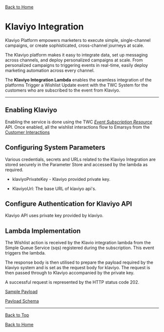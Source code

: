 [Back to Home](index.md#welcome-to-the-wishlist)

# **Klaviyo Integration**

Klaviyo Platform empowers marketers to execute simple, single-channel campaigns, or create sophisticated, cross-channel journeys at scale.

 The Klaviyo platform makes it easy to integrate data, set up messaging across channels, and deploy personalized campaigns at scale. From personalized campaigns to triggering events in real-time, easily deploy marketing automation across every channel.

 The **Klaviyo Integration Lambda** enables the seamless integration of the platforms Trigger a Wishlist Update event with the TWC System for the customers who are subscribed to the event from Klaviyo.

 ***

## Enabling Klaviyo

Enabling the service is done using the TWC [*Event Subscription Resource*](eventcollectorAPI.md#event-subscription-resource) API. Once enabled, all the wishlist interactions flow to Emarsys from the [Customer Interactions](platformgeneratedevents.md#customer-interaction)

## Configuring System Parameters

Various credentials, secrets and URLs related to the Klaviyo Integration are stored securely in the Parameter Store and accessed by the lambda as required.

- klaviyoPrivateKey - Klaviyo provided private key.  

 
  
- KlaviyoUrl: The base URL of klaviyo api's.  



## Configure Authentication for Klaviyo API

Klaviyo API uses private key provided by klaviyo.


## Lambda Implementation

The Wishlist action is received by the Klavio integration lambda from the Simple Queue Service (sqs) registered during the subscription. This event triggers the lambda.



The response body is then utilised to prepare the payload required by the klaviyo system and is set as the request body for klaviyo. The request is then passed through to Klaviyo accompanied by the private key. 

A successful request is represented by the HTTP status code 202.

[Sample Payload](klaviyo/klaviyoSampleRequest.md#example-application.json)

[Payload Schema](klaviyo/klaviyoPayloadSchema.md#klaviyoPayloadSchema.md)


****


[Back to Top](#klaviyo-integration)

[Back to Home](index.md#welcome-to-the-wishlist)



